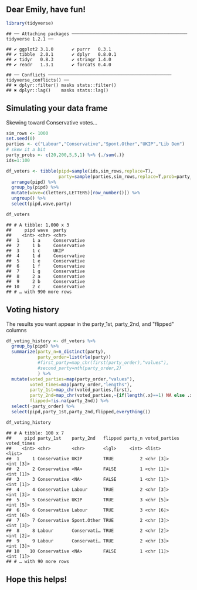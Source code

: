 
Dear Emily, have fun!
---------------------

``` r
library(tidyverse)
```

    ## ── Attaching packages ──────────────────────────────────────────── tidyverse 1.2.1 ──

    ## ✔ ggplot2 3.1.0       ✔ purrr   0.3.1  
    ## ✔ tibble  2.0.1       ✔ dplyr   0.8.0.1
    ## ✔ tidyr   0.8.3       ✔ stringr 1.4.0  
    ## ✔ readr   1.3.1       ✔ forcats 0.4.0

    ## ── Conflicts ─────────────────────────────────────────────── tidyverse_conflicts() ──
    ## ✖ dplyr::filter() masks stats::filter()
    ## ✖ dplyr::lag()    masks stats::lag()

Simulating your data frame
--------------------------

Skewing toward Conservative votes...

``` r
sim_rows <- 1000
set.seed(0)
parties <- c("Labour","Conservative","Spont.Other","UKIP","Lib Dem")
# skew it a bit
party_probs <- c(20,200,5,5,1) %>% {./sum(.)}
ids=1:100

df_voters <- tibble(pipd=sample(ids,sim_rows,replace=T),
                    party=sample(parties,sim_rows,replace=T,prob=party_probs)) %>%
  arrange(pipd) %>%
  group_by(pipd) %>%
  mutate(wave=c(letters,LETTERS)[row_number()]) %>%
  ungroup() %>%
  select(pipd,wave,party)

df_voters
```

    ## # A tibble: 1,000 x 3
    ##     pipd wave  party       
    ##    <int> <chr> <chr>       
    ##  1     1 a     Conservative
    ##  2     1 b     Conservative
    ##  3     1 c     UKIP        
    ##  4     1 d     Conservative
    ##  5     1 e     Conservative
    ##  6     1 f     Conservative
    ##  7     1 g     Conservative
    ##  8     2 a     Conservative
    ##  9     2 b     Conservative
    ## 10     2 c     Conservative
    ## # … with 990 more rows

Voting history
--------------

The results you want appear in the party\_1st, party\_2nd, and "flipped" columns

``` r
df_voting_history <- df_voters %>%
  group_by(pipd) %>%
  summarize(party_n=n_distinct(party),
            party_order=list(rle(party))
            #first_party=map_chr(first(party_order),"values"),
            #second_party=nth(party_order,2)
            ) %>%
  mutate(voted_parties=map(party_order,"values"),
         voted_times=map(party_order,"lengths"),
         party_1st=map_chr(voted_parties,first),
         party_2nd=map_chr(voted_parties,~{if(length(.x)==1) NA else .x[2]}),
         flipped=!is.na(party_2nd)) %>%
  select(-party_order) %>%
  select(pipd,party_1st,party_2nd,flipped,everything())

df_voting_history
```

    ## # A tibble: 100 x 7
    ##     pipd party_1st    party_2nd   flipped party_n voted_parties voted_times
    ##    <int> <chr>        <chr>       <lgl>     <int> <list>        <list>     
    ##  1     1 Conservative UKIP        TRUE          2 <chr [3]>     <int [3]>  
    ##  2     2 Conservative <NA>        FALSE         1 <chr [1]>     <int [1]>  
    ##  3     3 Conservative <NA>        FALSE         1 <chr [1]>     <int [1]>  
    ##  4     4 Conservative Labour      TRUE          2 <chr [3]>     <int [3]>  
    ##  5     5 Conservative UKIP        TRUE          3 <chr [5]>     <int [5]>  
    ##  6     6 Conservative Labour      TRUE          3 <chr [6]>     <int [6]>  
    ##  7     7 Conservative Spont.Other TRUE          2 <chr [3]>     <int [3]>  
    ##  8     8 Labour       Conservati… TRUE          2 <chr [2]>     <int [2]>  
    ##  9     9 Labour       Conservati… TRUE          2 <chr [3]>     <int [3]>  
    ## 10    10 Conservative <NA>        FALSE         1 <chr [1]>     <int [1]>  
    ## # … with 90 more rows

Hope this helps!
----------------

